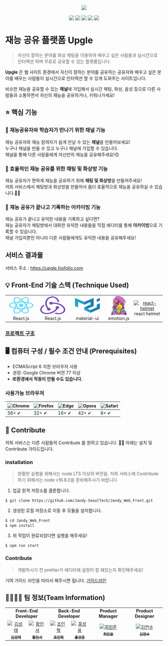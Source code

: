 <p align="center"><img width='300px' src="https://user-images.githubusercontent.com/24623403/138607294-5eed866c-f7f8-4f24-9c0e-3bc6a4765e72.png"></p>
<p align='center'>
  <img src='https://img.shields.io/github/package-json/v/Jandy-SeoulTech/Jandy_Web_Front'>
  <a href="https://github.com/Jandy-SeoulTech/Jandy_Web_Front/issues"><img src='https://img.shields.io/github/issues/Jandy-SeoulTech/Jandy_Web_Front'></a>
 <a href="https://github.com/Jandy-SeoulTech/Jandy_Web_Front/graphs/contributors"><img src='https://img.shields.io/github/contributors/Jandy-SeoulTech/Jandy_Web_Front'></a>
 <a href='https://github.com/Jandy-SeoulTech/Jandy_Web_Front/blob/main/LICENSE'><img src='https://img.shields.io/github/license/Jandy-SeoulTech/Jandy_Web_Front'></a>
 <a href='https://upgle.hisfolio.com'><img src='https://img.shields.io/badge/Test%20on-netlify-yellow'></a>
</p>

# 재능 공유 플랫폼 Upgle

> 자신이 잘하는 분야를 화상 채팅을 이용하여 배우고 싶은 사람들과 실시간으로 인터랙션 하며 무료로 공유할 수 있는 플랫폼입니다.

**Upgle** 은 웹 사이트 환경에서 자신이 잘하는 분야를 공유하는 공유자와 배우고 싶은 분야를 배우는 사람들이 실시간으로 인터렉션 할 수 있게 도와주는 사이트입니다.

비슷한 재능을 공유할 수 있는 **채널**에 가입해서 실시간 채팅, 화상, 음성 등으로 다른 사람들과 소통하면서 자신의 재능을 공유하거나, 키워나가세요!

## ⭐️ 핵심 기능

### 🌈 재능공유자와 학습자가 만나기 위한 채널 기능
재능 공유자와 재능 참여자가 쉽게 만날 수 있는 **채널**을 만들어보세요!    
누구나 채널을 만들 수 있고 누구나 채널에 가입할 수 있습니다.    
채널을 통해 다른 사람들에게 자신만의 재능을 공유해주세요!😊

### 👥  효율적인 재능 공유를 위한 채팅 및 화상방 기능
재능 공유자가 편하게 재능을 공유하기 위해 **채팅 및 화상방**을 만들어주세요!    
저희 서비스에서 채팅방과 화상방을 만들어서 좀더 효율적으로 재능을 공유하실 수 있습니다.👋🏻

### 📝 재능 공유가 끝나고 기록하는 아카이빙 기능
재능 공유가 끝나고 유익한 내용을 기록하고 싶다면?    
재능 공유자가 채팅방에서 대화한 유익한 내용들을 직접 에디터를 통해 **아카이빙**으로 기록할 수 있습니다.    
채널 가입자뿐만 아니라 다른 사람들에게도 유익한 내용을 공유해주세요!

## 서비스 결과물

서비스 주소 : https://upgle.hisfolio.com

## 💡 Front-End 기술 스택 (Technique Used)

<table><tbody>
  <tr align="center" valign="middle">
    <td width="100">
      <a href="https://reactjs.org" target="_blank"> 
        <img src="https://github.com/devicons/devicon/blob/master/icons/react/react-original.svg" alt="react" width="80" height="60"/> 
      </a><br>
  React.js
    </td>
    <td width="100">
      <a href="https://redux.js.org" target="_blank"> 
        <img src="https://github.com/devicons/devicon/blob/master/icons/redux/redux-original.svg" alt="redux" width="80" height="60"/> 
      </a><br>
  React.js
    </td>
    <td width="120">
      <a href="https://material-ui.com" target="_blank"> 
        <img src="https://github.com/devicons/devicon/blob/master/icons/materialui/materialui-original.svg" alt="material-ui" width="80" height="60"/> 
      </a><br>
  material-ui
    </td>
    <td width="60">
      <a href="https://emotion.sh" target="_blank"> 
        <img src="https://raw.githubusercontent.com/emotion-js/emotion/main/emotion.png" alt="emotion" width="60" height="60"/> 
      </a><br>
  emotion.js
    </td>
    <td width="100">
      <a href="https://emotion.sh" target="_blank"> 
        <img src="https://camo.githubusercontent.com/6e55c49a2bb5e69f9ebd86f27ecc890b32edcf09f4a4931d5683934ff3760884/687474703a2f2f7374617469632e6e666c2e636f6d2f7374617469632f636f6e74656e742f7075626c69632f7374617469632f696d672f6c6f676f732f72656163742d68656c6d65742e6a7067" alt="react-helmet" width="100" height="60"/> 
      </a><br>
  react helmet
    </td>
  </tr>
</tbody></table>

### [프로젝트 구조](https://github.com/Jandy-SeoulTech/Jandy_Web_Front/wiki/Upgle%EC%9D%98-%ED%94%84%EB%A1%9C%EC%A0%9D%ED%8A%B8-%EA%B5%AC%EC%A1%B0)

## 🖥 컴퓨터 구성 / 필수 조건 안내 (Prerequisites)

- ECMAScript 6 지원 브라우저 사용
- 권장: Google Chrome 버젼 77 이상
- **IE환경에서 작동이 안될 수도 있습니다.**

### 사용가능 브라우저

| ![Chrome](https://raw.githubusercontent.com/alrra/browser-logos/master/src/chrome/chrome_48x48.png) | ![Firefox](https://raw.githubusercontent.com/alrra/browser-logos/master/src/firefox/firefox_48x48.png) | ![Edge](https://raw.githubusercontent.com/alrra/browser-logos/master/src/edge/edge_48x48.png) | ![Opera](https://raw.githubusercontent.com/alrra/browser-logos/master/src/opera/opera_48x48.png) | ![Safari](https://raw.githubusercontent.com/alrra/browser-logos/master/src/safari/safari_48x48.png) |
| --------------------------------------------------------------------------------------------------- | ------------------------------------------------------------------------------------------------------ | --------------------------------------------------------------------------------------------- | ------------------------------------------------------------------------------------------------ | --------------------------------------------------------------------------------------------------- |
| 56+ ✔                                                                                               | 32+ ✔                                                                                                  | 16+ ✔                                                                                         | 42+ ✔                                                                                            | 8+ ✔                                                                                                |

## 🌟 Contribute
저희 서비스는 다른 사람들의 Contribute 를 원하고 있습니다. 👋🏻 아래는 설치 및 Contribute 가이드입니다.
### installation
> 원활한 실행을 위해서는 node LTS 이상의 버전을, 저희 서비스에 Contribute 하기 위해서는 node v16.8.0을 준비해주시기 바랍니다

1. 업글 원격 저장소를 클론합니다.
```
$ git clone https://github.com/Jandy-SeoulTech/Jandy_Web_Front.git
```
2. 생성된 로컬 저장소로 이동 후 모듈을 설치합니다.
```
$ cd Jandy_Web_Front
$ npm install
```
3. 위 작업이 완료되었다면 실행을 해주세요!
```
$ npm run start
```

### Contribute
> 개발하시기 전 prettier가 에디터에 설정이 잘 돼있는지 확인해주세요!

기여 가이드 라인을 따라서 해주시면 됩니다. [가이드라인](https://github.com/Jandy-SeoulTech/Jandy_Web_Back/blob/dev/CONTRIBUTING.md)

## 👨‍👩‍👧‍👦 팀 정보(Team Information)

<table>
   <tr>
      <td colspan="2" align="center"><strong>Front-End Developer</strong></td>
      <td colspan="2" align="center"><strong>Back-End Developer</strong></td>
      <td colspan="1" align="center"><strong>Product Manager</strong></td>
      <td colspan="1" align="center"><strong>Product Designer</strong></td>

   </tr>
  <tr>
    <td align="center">
    <a href="https://github.com/md2eoseo"><img src="https://avatars.githubusercontent.com/u/8054085?v=4" width="150px;" alt="김성태"/><br /><sub><b>김성태</b></sub></a><br />
    </td>
     <td align="center">
        <a href="https://github.com/sjsjsj1246"><img src="https://avatars.githubusercontent.com/u/24623403?v=4" width="150px" alt="황인서"/><br /><sub><b>황인서</b></sub></a>
     </td>
     <td align="center">
        <a href="https://github.com/InHyeok-J"><img src="https://avatars.githubusercontent.com/u/28949213?v=4" width="150px" alt="조인혁"/><br /><sub><b>조인혁</b></sub></a>
     </td>
     <td align="center">
        <a href="https://github.com/iqeq1945"><img src="https://avatars.githubusercontent.com/u/50164778?v=4" width="150px" alt="홍성웅"/><br /><sub><b>홍성웅</b></sub></a>
     </td>
     <td align="center">
        <a href="https://github.com/KeisLuv5991"><img src="https://avatars.githubusercontent.com/u/38745815?v=4" width="150px" alt="최민준"/><br /><sub><b>최민준</b></sub></a>
     </td>
     <td align="center">
        <a href="https://github.com/ssusukang"><img src="https://avatars.githubusercontent.com/u/80057422?v=4" width="150px" alt="김연수"/><br /><sub><b>김연수</b></sub></a>
     </td>
  <tr>


</table>
